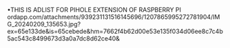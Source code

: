 •THIS IS ADLIST FOR PIHOLE EXTENSION OF RASPBERRY PI
ordapp.com/attachments/939231131516145696/1207865995272781904/IMG_20240209_135653.jpg?ex=65e133de&is=65cebede&hm=7662f4b62d00e53e135f034d06ee8c7c4b5ac543c8499673d3a0a7dc8d62ce40&